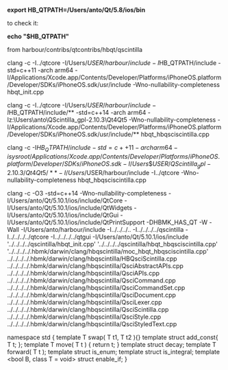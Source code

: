 **export HB_QTPATH=/Users/anto/Qt/5.8/ios/bin**

to check it:

**echo "$HB_QTPATH"**

from harbour/contribs/qtcontribs/hbqt/qscintilla

clang -c -I../qtcore -I/Users/$USER/harbour/include -I$HB_QTPATH/include -std=c++11 -arch arm64 -I/Applications/Xcode.app/Contents/Developer/Platforms/iPhoneOS.platform/Developer/SDKs/iPhoneOS.sdk/usr/include -Wno-nullability-completeness hbqt_init.cpp

clang -c -I../qtcore -I/Users/$USER/harbour/include -I$HB_QTPATH/include/** -std=c++14 -arch arm64 -Iz:\Users\anto\QScintilla_gpl-2.10.3\Qt4Qt5 -Wno-nullability-completeness -I/Applications/Xcode.app/Contents/Developer/Platforms/iPhoneOS.platform/Developer/SDKs/iPhoneOS.sdk/usr/include/** hbqt_hbqsciscintilla.cpp

clang -c -I$HB_QTPATH/include -std=c++11 -arch arm64 -isysroot/Applications/Xcode.app/Contents/Developer/Platforms/iPhoneOS.platform/Developer/SDKs/iPhoneOS.sdk -I/Users\$USER/QScintilla_gpl-2.10.3/Qt4Qt5/** -I/Users/$USER/harbour/include -I../qtcore -Wno-nullability-completeness hbqt_hbqsciscintilla.cpp

clang -c -O3 -std=c++14 -Wno-nullability-completeness -I/Users/anto/Qt/5.10.1/ios/include/QtCore -I/Users/anto/Qt/5.10.1/ios/include/QtWidgets -I/Users/anto/Qt/5.10.1/ios/include/QtGui -I/Users/anto/Qt/5.10.1/ios/include/QtPrintSupport -DHBMK_HAS_QT -W -Wall -I/Users/anto/harbour/include -I../../../.. -I../../../../qscintilla -I../../../../qtcore -I../../../../qtgui -I/Users/anto/Qt/5.10.1/ios/include '../../../../qscintilla/hbqt_init.cpp' '../../../../qscintilla/hbqt_hbqsciscintilla.cpp' '../../../../.hbmk/darwin/clang/hbqscintilla/moc_hbqt_hbqsciscintilla.cpp' ../../../../.hbmk/darwin/clang/hbqscintilla/HBQsciScintilla.cpp ../../../../.hbmk/darwin/clang/hbqscintilla/QsciAbstractAPIs.cpp ../../../../.hbmk/darwin/clang/hbqscintilla/QsciAPIs.cpp ../../../../.hbmk/darwin/clang/hbqscintilla/QsciCommand.cpp ../../../../.hbmk/darwin/clang/hbqscintilla/QsciCommandSet.cpp ../../../../.hbmk/darwin/clang/hbqscintilla/QsciDocument.cpp ../../../../.hbmk/darwin/clang/hbqscintilla/QsciLexer.cpp ../../../../.hbmk/darwin/clang/hbqscintilla/QsciScintilla.cpp ../../../../.hbmk/darwin/clang/hbqscintilla/QsciStyle.cpp ../../../../.hbmk/darwin/clang/hbqscintilla/QsciStyledText.cpp


namespace std
{
   template <class T> T swap( T t1, T t2 ){}
   template <class T> struct add_const{ T t; };
   template <class T> T move( T t ) { return t; }
   template <class T> struct decay;
   template <class T> T forward( T t );
   template <class T> struct is_enum;
   template <class T> struct is_integral;
   template <bool B, class T = void> struct enable_if;
}
